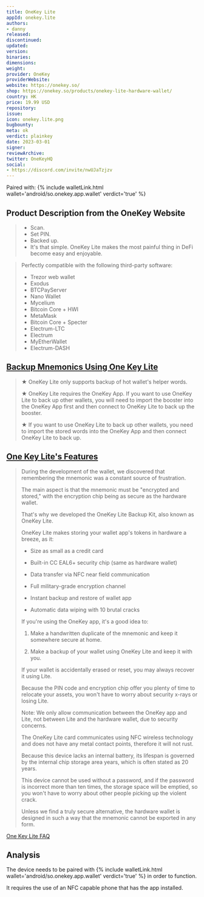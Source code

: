 ```yaml
---
title: OneKey Lite
appId: onekey.lite
authors:
- danny
released: 
discontinued: 
updated: 
version: 
binaries: 
dimensions: 
weight: 
provider: OneKey
providerWebsite: 
website: https://onekey.so/
shop: https://onekey.so/products/onekey-lite-hardware-wallet/
country: HK
price: 19.99 USD
repository: 
issue: 
icon: onekey.lite.png
bugbounty: 
meta: ok
verdict: plainkey
date: 2023-03-01
signer: 
reviewArchive: 
twitter: OneKeyHQ
social: 
- https://discord.com/invite/nwUJaTzjzv
---
```


Paired with: {% include walletLink.html wallet='android/so.onekey.app.wallet' verdict='true' %}

## Product Description from the OneKey Website

> - Scan.
> - Set PIN.
> - Backed up.
> - It's that simple. OneKey Lite makes the most painful thing in DeFi become easy and enjoyable.

> Perfectly compatible with the following third-party software:
>
> - Trezor web wallet
> - Exodus
> - BTCPayServer
> - Nano Wallet
> - Mycelium
> - Bitcoin Core + HWI
> - MetaMask
> - Bitcoin Core + Specter
> - Electrum-LTC
> - Electrum
> - MyEtherWallet
> - Electrum-DASH

## [Backup Mnemonics Using One Key Lite](https://help.onekey.so/hc/en-us/articles/4911475744527-Using-OneKey-Lite-to-back-up-mnemonics) 

> ★ OneKey Lite only supports backup of hot wallet's helper words.
>
> ★ OneKey Lite requires the OneKey App. If you want to use OneKey Lite to back up other wallets, you will need to import the booster into the OneKey App first and then connect to OneKey Lite to back up the booster.
>
> ★ If you want to use OneKey Lite to back up other wallets, you need to import the stored words into the OneKey App and then connect OneKey Lite to back up.

## [One Key Lite's Features](https://help.onekey.so/hc/en-us/articles/4403416356879-OneKey-Lite-s-Features)

> During the development of the wallet, we discovered that remembering the mnemonic was a constant source of frustration.
>
> The main aspect is that the mnemonic must be "encrypted and stored," with the encryption chip being as secure as the hardware wallet.
>
> That's why we developed the OneKey Lite Backup Kit, also known as OneKey Lite.
>
> OneKey Lite makes storing your wallet app's tokens in hardware a breeze, as it:
>
> - Size as small as a credit card
>
> - Built-in CC EAL6+ security chip (same as hardware wallet)
>
> - Data transfer via NFC near field communication
>
> - Full military-grade encryption channel
>
> - Instant backup and restore of wallet app
>
> - Automatic data wiping with 10 brutal cracks
>
> If you're using the OneKey app, it's a good idea to:
>
> 1. Make a handwritten duplicate of the mnemonic and keep it somewhere secure at home.
>
> 2. Make a backup of your wallet using OneKey Lite and keep it with you.
>
> If your wallet is accidentally erased or reset, you may always recover it using Lite.
>
> Because the PIN code and encryption chip offer you plenty of time to relocate your assets, you won't have to worry about security x-rays or losing Lite.
>
> Note: We only allow communication between the OneKey app and Lite, not between Lite and the hardware wallet, due to security concerns.
>
> The OneKey Lite card communicates using NFC wireless technology and does not have any metal contact points, therefore it will not rust.
>
> Because this device lacks an internal battery, its lifespan is governed by the internal chip storage area years, which is often stated as 20 years.
>
> This device cannot be used without a password, and if the password is incorrect more than ten times, the storage space will be emptied, so you won't have to worry about other people picking up the violent crack.
>
> Unless we find a truly secure alternative, the hardware wallet is designed in such a way that the mnemonic cannot be exported in any form.

[One Key Lite FAQ](https://help.onekey.so/hc/en-us/articles/4403321426191-OneKey-Lite-FAQ-Summary)

## Analysis 

The device needs to be paired with {% include walletLink.html wallet='android/so.onekey.app.wallet' verdict='true' %} in order to function. 

It requires the use of an NFC capable phone that has the app installed.
